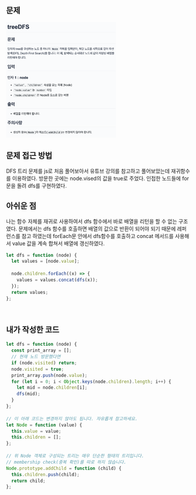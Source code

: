 ## 문제

<img src="./img/treeDfs.png" style="width:300px">

</br>

## 문제 접근 방법

DFS 트리 문제를 js로 처음 풀어보아서 유튜브 강의를 참고하고 풀어보았는데 재귀함수를 이용하였다. 방문한 곳에는 node.vised의 값을 true로 주었다. 인접한 노드들에 for문을 돌려 dfs를 구현하였다.
</br>

## 아쉬운 점

나는 함수 자체를 재귀로 사용하여서 dfs 함수에서 바로 배열을 리턴을 할 수 없는 구조였다. 문제에서는 dfs 함수를 호출하면 배열의 값으로 반환이 되어야 되기 때문에 레퍼런스를 참고 하였는데 forEach문 안에서 dfs함수를 호출하고 concat 메서드를 사용해서 value 값을 계속 합쳐서 배열에 갱신하였다.

```js
let dfs = function (node) {
  let values = [node.value];

  node.children.forEach((x) => {
    values = values.concat(dfs(x));
  });
  return values;
};
```

</br>

## 내가 작성한 코드

```js
let dfs = function (node) {
  const print_array = [];
  // 현재 노드 방문했다면
  if (node.visited) return;
  node.visited = true;
  print_array.push(node.value);
  for (let i = 0; i < Object.keys(node.children).length; i++) {
    let mid = node.children[i];
    dfs(mid);
  }
};

// 이 아래 코드는 변경하지 않아도 됩니다. 자유롭게 참고하세요.
let Node = function (value) {
  this.value = value;
  this.children = [];
};

// 위 Node 객체로 구성되는 트리는 매우 단순한 형태의 트리입니다.
// membership check(중복 확인)를 따로 하지 않습니다.
Node.prototype.addChild = function (child) {
  this.children.push(child);
  return child;
};
```
